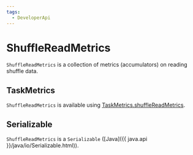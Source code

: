 ```yaml
---
tags:
  - DeveloperApi
---
```


# ShuffleReadMetrics

`ShuffleReadMetrics` is a collection of metrics (accumulators) on reading shuffle data.

## <span id="TaskMetrics"> TaskMetrics

`ShuffleReadMetrics` is available using [TaskMetrics.shuffleReadMetrics](TaskMetrics.md#shuffleReadMetrics).

## <span id="Serializable"> Serializable

`ShuffleReadMetrics` is a `Serializable` ([Java]({{ java.api }}/java/io/Serializable.html)).
